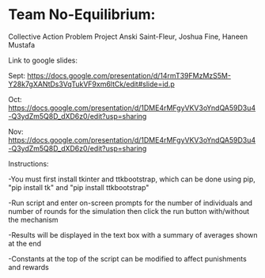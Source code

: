 # Team No-Equilibrium:
Collective Action Problem Project
Anski Saint-Fleur, Joshua Fine, Haneen Mustafa

Link to google slides:

Sept: https://docs.google.com/presentation/d/14rmT39FMzMzS5M-Y28k7gXANtDs3VqTukVF9xm6ltCk/edit#slide=id.p

Oct: https://docs.google.com/presentation/d/1DME4rMFgyVKV3oYndQA59D3u4-Q3ydZm5Q8D_dXD6z0/edit?usp=sharing

Nov: https://docs.google.com/presentation/d/1DME4rMFgyVKV3oYndQA59D3u4-Q3ydZm5Q8D_dXD6z0/edit?usp=sharing

Instructions:

-You must first install tkinter and ttkbootstrap, which can be done using pip, "pip install tk" and "pip install ttkbootstrap"

-Run script and enter on-screen prompts for the number of individuals and number of rounds for the simulation then click the run button with/without the mechanism

-Results will be displayed in the text box with a summary of averages shown at the end

-Constants at the top of the script can be modified to affect punishments and rewards
